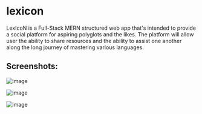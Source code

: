 # lexicon

LexIcoN is a Full-Stack MERN structured web app that's intended to provide a social platform for aspiring polyglots and the likes.  The platform will allow user the ability to share resources and the ability to assist one another along the long journey of mastering various languages.

## Screenshots:

![image](https://user-images.githubusercontent.com/79174643/129565594-e4a4624f-682a-4f4e-a6b7-d9794cb91f67.png)

![image](https://user-images.githubusercontent.com/79174643/129565770-b76dc4f7-405d-415d-b5f2-b87ef0f2924e.png)

![image](https://user-images.githubusercontent.com/79174643/129566605-e4db334f-d558-432d-9d03-0d238d759592.png)

